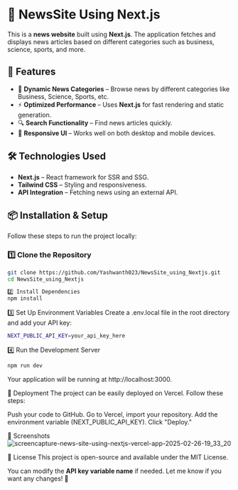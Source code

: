 
# 📰 NewsSite Using Next.js

This is a **news website** built using **Next.js**. The application fetches and displays news articles based on different categories such as business, science, sports, and more.

## 🚀 Features

- 📌 **Dynamic News Categories** – Browse news by different categories like Business, Science, Sports, etc.
- ⚡ **Optimized Performance** – Uses **Next.js** for fast rendering and static generation.
- 🔍 **Search Functionality** – Find news articles quickly.
- 🎨 **Responsive UI** – Works well on both desktop and mobile devices.

## 🛠️ Technologies Used

- **Next.js** – React framework for SSR and SSG.
- **Tailwind CSS** – Styling and responsiveness.
- **API Integration** – Fetching news using an external API.

## 📦 Installation & Setup

Follow these steps to run the project locally:

### 1️⃣ Clone the Repository
```sh
git clone https://github.com/Yashwanth023/NewsSite_using_Nextjs.git
cd NewsSite_using_Nextjs
```

```sh
2️⃣ Install Dependencies
npm install
```

3️⃣ Set Up Environment Variables
Create a .env.local file in the root directory and add your API key:
```sh
NEXT_PUBLIC_API_KEY=your_api_key_here
```

4️⃣ Run the Development Server
```sh
npm run dev
```

Your application will be running at http://localhost:3000.

🚀 Deployment
The project can be easily deployed on Vercel. Follow these steps:

Push your code to GitHub.
Go to Vercel, import your repository.
Add the environment variable (NEXT_PUBLIC_API_KEY).
Click "Deploy."

📸 Screenshots
![screencapture-news-site-using-nextjs-vercel-app-2025-02-26-19_33_20](https://github.com/user-attachments/assets/06a86c67-e5f1-4e7e-aa65-c276222224e7)


📜 License
This project is open-source and available under the MIT License.

You can modify the **API key variable name** if needed. Let me know if you want any changes! 🚀
